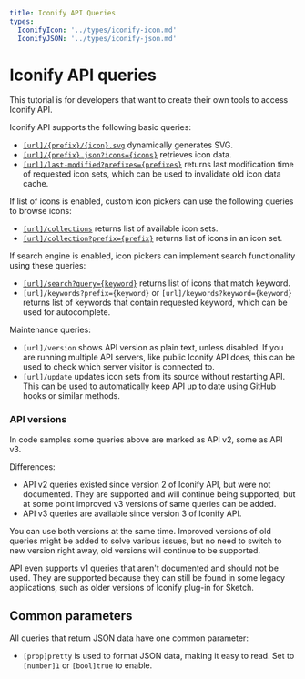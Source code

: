 ```yaml
title: Iconify API Queries
types:
  IconifyIcon: '../types/iconify-icon.md'
  IconifyJSON: '../types/iconify-json.md'
```

# Iconify API queries

This tutorial is for developers that want to create their own tools to access Iconify API.

Iconify API supports the following basic queries:

- [`[url]/{prefix}/{icon}.svg`](./svg.md) dynamically generates SVG.
- [`[url]/{prefix}.json?icons={icons}`](./icon-data.md) retrieves icon data.
- [`[url]/last-modified?prefixes={prefixes}`](./last-modified.md) returns last modification time of requested icon sets, which can be used to invalidate old icon data cache.

If list of icons is enabled, custom icon pickers can use the following queries to browse icons:

- [`[url]/collections`](./collections.md) returns list of available icon sets.
- [`[url]/collection?prefix={prefix}`](./collection.md) returns list of icons in an icon set.

If search engine is enabled, icon pickers can implement search functionality using these queries:

- [`[url]/search?query={keyword}`](./search.md) returns list of icons that match keyword.
- `[url]/keywords?prefix={keyword}` or `[url]/keywords?keyword={keyword}` returns list of keywords that contain requested keyword, which can be used for autocomplete.

Maintenance queries:

- `[url]/version` shows API version as plain text, unless disabled. If you are running multiple API servers, like public Iconify API does, this can be used to check which server visitor is connected to.
- `[url]/update` updates icon sets from its source without restarting API. This can be used to automatically keep API up to date using GitHub hooks or similar methods.

### API versions

In code samples some queries above are marked as API v2, some as API v3.

Differences:

- API v2 queries existed since version 2 of Iconify API, but were not documented. They are supported and will continue being supported, but at some point improved v3 versions of same queries can be added.
- API v3 queries are available since version 3 of Iconify API.

You can use both versions at the same time. Improved versions of old queries might be added to solve various issues, but no need to switch to new version right away, old versions will continue to be supported.

API even supports v1 queries that aren't documented and should not be used. They are supported because they can still be found in some legacy applications, such as older versions of Iconify plug-in for Sketch.

## Common parameters

All queries that return JSON data have one common parameter:

- `[prop]pretty` is used to format JSON data, making it easy to read. Set to `[number]1` or `[bool]true` to enable.
